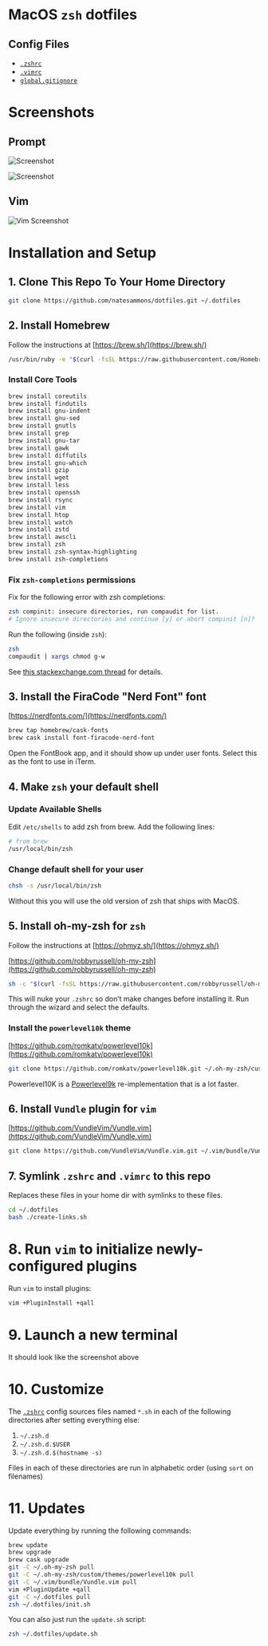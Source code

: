 # MacOS `zsh` dotfiles

## Config Files
* [`.zshrc`](zshrc)
* [`.vimrc`](vimrc)
* [`global.gitignore`](global.gitignore)

# Screenshots

## Prompt
![Screenshot](.doc/iterm_screenshot.png "Screenshot")

![Screenshot](.doc/git_screenshot.png "Screenshot")

## Vim
![Vim Screenshot](.doc/vim_screenshot.png "Screenshot")

# Installation and Setup

## 1. Clone This Repo To Your Home Directory

```bash
git clone https://github.com/natesammons/dotfiles.git ~/.dotfiles
```

## 2. Install Homebrew
Follow the instructions at [https://brew.sh/](https://brew.sh/)

```bash
/usr/bin/ruby -e "$(curl -fsSL https://raw.githubusercontent.com/Homebrew/install/master/install)"
```

### Install Core Tools

```bash
brew install coreutils
brew install findutils
brew install gnu-indent
brew install gnu-sed
brew install gnutls
brew install grep
brew install gnu-tar
brew install gawk
brew install diffutils
brew install gnu-which
brew install gzip
brew install wget
brew install less
brew install openssh
brew install rsync
brew install vim
brew install htop
brew install watch
brew install zstd
brew install awscli
brew install zsh
brew install zsh-syntax-highlighting
brew install zsh-completions
```

### Fix `zsh-completions` permissions

Fix for the following error with zsh completions:

```bash
zsh compinit: insecure directories, run compaudit for list.
# Ignore insecure directories and continue [y] or abort compinit [n]?
```

Run the following (inside `zsh`):

```bash
zsh
compaudit | xargs chmod g-w
```

See [this stackexchange.com thread](https://unix.stackexchange.com/questions/383365/zsh-compinit-insecure-directories-run-compaudit-for-list) for details.


## 3. Install the FiraCode "Nerd Font" font

[https://nerdfonts.com/](https://nerdfonts.com/)

```bash
brew tap homebrew/cask-fonts
brew cask install font-firacode-nerd-font
```

Open the FontBook app, and it should show up under user fonts.  Select this as the font to use in iTerm.

## 4. Make `zsh` your default shell

### Update Available Shells
Edit `/etc/shells` to add zsh from brew. Add the following lines:

```bash
# from brew
/usr/local/bin/zsh
```

### Change default shell for your user

```bash
chsh -s /usr/local/bin/zsh
```

Without this you will use the old version of zsh that ships with MacOS.

## 5. Install oh-my-zsh for `zsh`

Follow the instructions at [https://ohmyz.sh/](https://ohmyz.sh/)

[https://github.com/robbyrussell/oh-my-zsh](https://github.com/robbyrussell/oh-my-zsh)

```bash
sh -c "$(curl -fsSL https://raw.githubusercontent.com/robbyrussell/oh-my-zsh/master/tools/install.sh)"
```

This will nuke your `.zshrc` so don’t make changes before installing it.  Run through the wizard and select the defaults.


### Install the `powerlevel10k` theme

[https://github.com/romkatv/powerlevel10k](https://github.com/romkatv/powerlevel10k)

```bash
git clone https://github.com/romkatv/powerlevel10k.git ~/.oh-my-zsh/custom/themes/powerlevel10k
```
Powerlevel10K is a [Powerlevel9k](https://github.com/bhilburn/powerlevel9k) re-implementation
that is a lot faster.

## 6. Install `Vundle` plugin for `vim`

[https://github.com/VundleVim/Vundle.vim](https://github.com/VundleVim/Vundle.vim)

```bash
git clone https://github.com/VundleVim/Vundle.vim.git ~/.vim/bundle/Vundle.vim
```

## 7. Symlink `.zshrc` and `.vimrc` to this repo

Replaces these files in your home dir with symlinks to these files.

```bash
cd ~/.dotfiles
bash ./create-links.sh
```

# 8. Run `vim` to initialize newly-configured plugins

Run `vim` to install plugins:

```bash
vim +PluginInstall +qall
```

# 9. Launch a new terminal

It should look like the screenshot above

# 10. Customize

The [`.zshrc`](zshrc) config sources files named `*.sh` in each of the following directories after setting everything else:

1. `~/.zsh.d`
1. `~/.zsh.d.$USER`
1. `~/.zsh.d.$(hostname -s)`

Files in each of these directories are run in alphabetic order (using `sort` on filenames)

# 11. Updates

Update everything by running the following commands:

```bash
brew update
brew upgrade
brew cask upgrade
git -C ~/.oh-my-zsh pull
git -C ~/.oh-my-zsh/custom/themes/powerlevel10k pull
git -C ~/.vim/bundle/Vundle.vim pull
vim +PluginUpdate +qall
git -C ~/.dotfiles pull
zsh ~/.dotfiles/init.sh
```

You can also just run the `update.sh` script:

```bash
zsh ~/.dotfiles/update.sh
```

